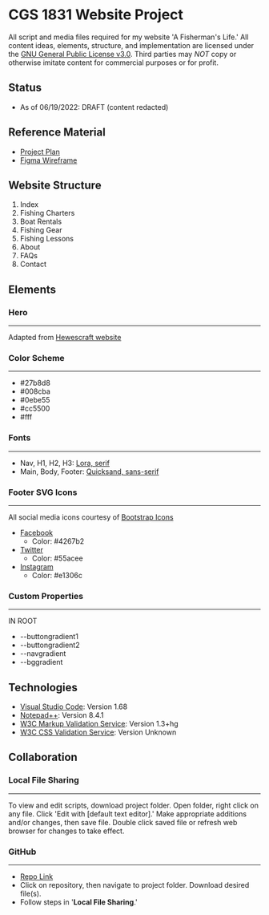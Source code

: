 # CGS 1831 Website Project
All script and media files required for my website 'A Fisherman's Life.' 
All content ideas, elements, structure, and implementation are licensed under the [GNU General Public License v3.0](https://www.gnu.org/licenses/gpl-3.0.en.html). Third parties may *NOT* copy or otherwise imitate content for commercial purposes or for profit. 
## Status
- As of 06/19/2022: DRAFT (content redacted)
## Reference Material
- [Project Plan](https://drive.google.com/file/d/174wHZF2gdGVLEHi-jxcS_F8PQQnIyymy/view?usp=sharing)
- [Figma Wireframe](https://www.figma.com/file/Kr8qbJ7HvagusGkbJHNxVJ/CGS-1831-Website-Proj)
## Website Structure
1. Index
2. Fishing Charters
3. Boat Rentals
4. Fishing Gear
5. Fishing Lessons
6. About
7. FAQs
8. Contact
## Elements
### Hero
***
Adapted from [Hewescraft website](https://hewescraft.com/products/sea-runner/)
### Color Scheme
***
- #27b8d8
- #008cba
- #0ebe55
- #cc5500
- #fff
### Fonts
***
- Nav, H1, H2, H3: [Lora, serif](https://fonts.google.com/specimen/Lora)
- Main, Body, Footer: [Quicksand, sans-serif](https://fonts.google.com/specimen/Quicksand)
### Footer SVG Icons
***
All social media icons courtesy of [Bootstrap Icons](https://icons.getbootstrap.com/)
- [Facebook](https://icons.getbootstrap.com/icons/facebook/)
    - Color: #4267b2
- [Twitter](https://icons.getbootstrap.com/icons/twitter/)
    - Color: #55acee
- [Instagram](https://icons.getbootstrap.com/icons/instagram/)
    - Color: #e1306c
### Custom Properties
***
IN ROOT
- --buttongradient1
- --buttongradient2
- --navgradient
- --bggradient
## Technologies
- [Visual Studio Code](https://code.visualstudio.com/Download): Version 1.68
- [Notepad++](https://notepad-plus-plus.org/downloads/): Version 8.4.1
- [W3C Markup Validation Service](https://validator.w3.org/#validate_by_upload): Version 1.3+hg
- [W3C CSS Validation Service](https://jigsaw.w3.org/css-validator/validator): Version Unknown
## Collaboration
### Local File Sharing
***
To view and edit scripts, download project folder. Open folder, right click on any file. 
Click 'Edit with [default text editor].' Make appropriate additions and/or changes, then save file. 
Double click saved file or refresh web browser for changes to take effect.
### GitHub
***
- [Repo Link](https://github.com/bdreslin02/website-project)
- Click on repository, then navigate to project folder. Download desired file(s). 
- Follow steps in '**Local File Sharing**.'